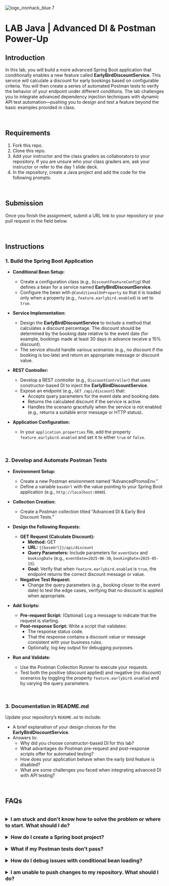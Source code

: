 ![logo_ironhack_blue 7](https://user-images.githubusercontent.com/23629340/40541063-a07a0a8a-601a-11e8-91b5-2f13e4e6b441.png)

# LAB Java | Advanced DI & Postman Power-Up

## Introduction

In this lab, you will build a more advanced Spring Boot application that conditionally enables a new feature called **EarlyBirdDiscountService**. This service will calculate a discount for early bookings based on configurable criteria. You will then create a series of automated Postman tests to verify the behavior of your endpoint under different conditions. The lab challenges you to integrate advanced dependency injection techniques with dynamic API test automation—pushing you to design and test a feature beyond the basic examples provided in class.

<br />

## Requirements

1. Fork this repo.
2. Clone this repo.
3. Add your instructor and the class graders as collaborators to your repository. If you are unsure who your class graders are, ask your instructor or refer to the day 1 slide deck.
4. In the repository, create a Java project and add the code for the following prompts.

<br />

## Submission

Once you finish the assignment, submit a URL link to your repository or your pull request in the field below.

<br />

## Instructions

### 1. Build the Spring Boot Application

- **Conditional Bean Setup:**

  - Create a configuration class (e.g., `DiscountFeatureConfig`) that defines a bean for a service named **EarlyBirdDiscountService**.
  - Configure the bean with `@ConditionalOnProperty` so that it is loaded only when a property (e.g., `feature.earlybird.enabled`) is set to `true`.

- **Service Implementation:**

  - Design the **EarlyBirdDiscountService** to include a method that calculates a discount percentage. The discount should be determined by the booking date relative to the event date (for example, bookings made at least 30 days in advance receive a 15% discount).
  - The service should handle various scenarios (e.g., no discount if the booking is too late) and return an appropriate message or discount value.

- **REST Controller:**

  - Develop a REST controller (e.g., `DiscountController`) that uses constructor-based DI to inject the **EarlyBirdDiscountService**.
  - Expose an endpoint (e.g., `GET /api/discount`) that:
    - Accepts query parameters for the event date and booking date.
    - Returns the calculated discount if the service is active.
    - Handles the scenario gracefully when the service is not enabled (e.g., returns a suitable error message or HTTP status).

- **Application Configuration:**
  - In your `application.properties` file, add the property `feature.earlybird.enabled` and set it to either `true` or `false`.

<br />

### 2. Develop and Automate Postman Tests

- **Environment Setup:**

  - Create a new Postman environment named “AdvancedPromoEnv.”
  - Define a variable `baseUrl` with the value pointing to your Spring Boot application (e.g., `http://localhost:8080`).

- **Collection Creation:**

  - Create a Postman collection titled “Advanced DI & Early Bird Discount Tests.”

- **Design the Following Requests:**

  - **GET Request (Calculate Discount):**
    - **Method:** GET
    - **URL:** `{{baseUrl}}/api/discount`
    - **Query Parameters:** Include parameters for `eventDate` and `bookingDate` (e.g., `eventDate=2025-06-30`, `bookingDate=2025-05-15`).
    - **Goal:** Verify that when `feature.earlybird.enabled` is `true`, the endpoint returns the correct discount message or value.
  - **Negative Test Request:**
    - Change the query parameters (e.g., booking closer to the event date) to test the edge cases, verifying that no discount is applied when appropriate.

- **Add Scripts:**

  - **Pre-request Script:** (Optional) Log a message to indicate that the request is starting.
  - **Post-response Script:** Write a script that validates:
    - The response status code.
    - That the response contains a discount value or message consistent with your business rules.
    - Optionally, log key output for debugging purposes.

- **Run and Validate:**
  - Use the Postman Collection Runner to execute your requests.
  - Test both the positive (discount applied) and negative (no discount) scenarios by toggling the property `feature.earlybird.enabled` and by varying the query parameters.

<br />

### 3. Documentation in README.md

Update your repository’s `README.md` to include:

- A brief explanation of your design choices for the **EarlyBirdDiscountService**.
- Answers to:
  - Why did you choose constructor-based DI for this lab?
  - What advantages do Postman pre-request and post-response scripts offer for automated testing?
  - How does your application behave when the early bird feature is disabled?
  - What are some challenges you faced when integrating advanced DI with API testing?

<br />

## FAQs

<br>

<details>
  <summary style="font-size: 16px; cursor: pointer; outline: none; font-weight: bold;">I am stuck and don't know how to solve the problem or where to start. What should I do?</summary>

<br> <!-- ✅ -->

If you are stuck in your code and don't know how to solve the problem or where to start, you should take a step back and try to form a clear, straight forward question about the specific issue you are facing. The process you will go through while trying to define this question, will help you narrow down the problem and come up with potential solutions.

For example, are you facing a problem because you don't understand the concept or are you receiving an error message that you don't know how to fix? It is usually helpful to try to state the problem as clearly as possible, including any error messages you are receiving. This can help you communicate the issue to others and potentially get help from classmates or online resources.

Once you have a clear understanding of the problem, you should be able to start working toward the solution.

</details>

<br>

<details>
  <summary style="font-size: 16px; cursor: pointer; outline: none; font-weight: bold;">How do I create a Spring boot project?</summary>

<br> <!-- ✅ -->

Spring boot is a framework for creating stand-alone, production-grade applications that are easy to launch and run. The best way to create a Spring boot project is to use the Spring Initializer website. The website provides a convenient way to generate a basic project structure with all the necessary dependencies and configurations.

- Step 1: Go to [start.spring.io](https://start.spring.io/)
- Step 2: Choose the type of project you want to create, such as Maven or Gradle.
- Step 3: Select the version of Spring Boot you want to use.
- Step 4: Choose the dependencies you need for your project. Some common dependencies include web, jpa and data-jpa.
- Step 5: Click the "Generate" button to download the project files.

Alternatively, you can use an Integrated Development Environment (IDE) such as Eclipse or IntelliJ IDEA. These IDEs have plugins for creating Spring boot projects, making it easy to set up the environment and get started with coding.

 </details>

<br>

<details>
  <summary style="font-size: 16px; cursor: pointer; outline: none; font-weight: bold;">What if my Postman tests don't pass?</summary>

<br> <!-- ✅ -->

- Ensure your `baseUrl` environment variable is correctly set.
- Verify that your application is running and accessible.
- Check your pre-request and post-response scripts for typos or logical errors.
- Use the Postman Console (View > Show Postman Console) to debug and view logs.

  <br>

</details>

<br>

<details>
  <summary style="font-size: 16px; cursor: pointer; outline: none; font-weight: bold;">How do I debug issues with conditional bean loading?</summary>
  
  <br />
  
  - Check your `application.properties` to ensure the correct values are set.
  - Use logging in your configuration and service classes to confirm whether beans are being instantiated.
  - Review your IDE’s console output and Spring Boot startup logs for any conditional configuration warnings or errors.
  
  <br />
</details>

<br>

<details>
  <summary style="font-size: 16px; cursor: pointer; outline: none; font-weight: bold;">I am unable to push changes to my repository. What should I do?</summary>

<br> <!-- ✅ -->

If you are unable to push changes to your repository, here are a few steps that you can follow:

1. Check your internet connection: Ensure that your internet connection is stable and working.
1. Verify your repository URL: Make sure that you are using the correct repository URL to push your changes.
1. Check Git credentials: Ensure that your Git credentials are up-to-date and correct. You can check your credentials using the following command:

```bash
git config --list
```

4. Update your local repository: Before pushing changes, make sure that your local repository is up-to-date with the remote repository. You can update your local repository using the following command:

```bash
git fetch origin
```

5. Check for conflicts: If there are any conflicts between your local repository and the remote repository, resolve them before pushing changes.
6. Push changes: Once you have resolved any conflicts and updated your local repository, you can try pushing changes again using the following command:

```bash
git push origin <branch_name>
```

</details>
